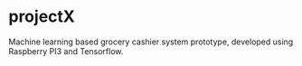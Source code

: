 # projectX
Machine learning based grocery cashier system prototype, developed using Raspberry PI3 and Tensorflow.
